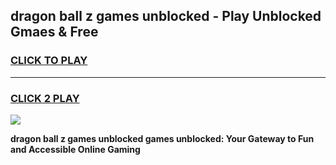 
## dragon ball z games unblocked - Play Unblocked Gmaes & Free
<h3>
<a href="https://news.freeplayer.one?title=dragon_ball_z_games_unblocked&ref=23F">CLICK TO PLAY</a></h3>
<hr>

<h3>
<a href="https://news.freeplayer.one?title=dragon_ball_z_games_unblocked&ref=23F">CLICK 2 PLAY</a>
  
</h3>

<a href="https://news.freeplayer.one?title=dragon_ball_z_games_unblocked&ref=23F/"><img src="https://clearcache.store/games.png"></a>


**dragon ball z games unblocked games unblocked: Your Gateway to Fun and Accessible Online Gaming**

